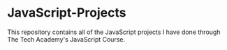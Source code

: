 # JavaScript-Projects
This repository contains all of the JavaScript projects I have done through The Tech Academy's JavaScript Course.
